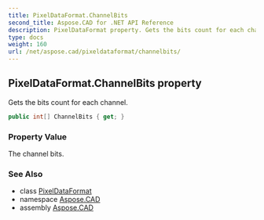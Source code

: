 ```yaml
---
title: PixelDataFormat.ChannelBits
second_title: Aspose.CAD for .NET API Reference
description: PixelDataFormat property. Gets the bits count for each channel
type: docs
weight: 160
url: /net/aspose.cad/pixeldataformat/channelbits/
---
```

## PixelDataFormat.ChannelBits property

Gets the bits count for each channel.

```csharp
public int[] ChannelBits { get; }
```

### Property Value

The channel bits.

### See Also

* class [PixelDataFormat](../)
* namespace [Aspose.CAD](../../pixeldataformat/)
* assembly [Aspose.CAD](../../../)


